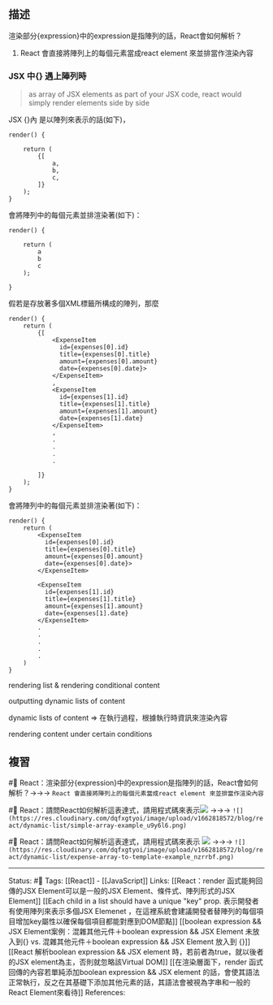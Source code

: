 


## 描述

渲染部分{expression}中的expression是指陣列的話，React會如何解析？
1. React 會直接將陣列上的每個元素當成react element 來並排當作渲染內容


### JSX 中{} 遇上陣列時
> as array of JSX elements as part of your JSX code, react would simply render elements side by side




JSX {}內 是以陣列來表示的話(如下)，

```
render() {

	return (
		{[
			a,
			b,
			c,
		]}
	);
} 
```

會將陣列中的每個元素並排渲染著(如下)：
```
render() {

	return (
		a
		b
		c
	);

}
```

假若是存放著多個XML標籤所構成的陣列，那麼
```
render() {
	return (
		{[
			<ExpenseItem
			  id={expenses[0].id}
			  title={expenses[0].title}
			  amount={expenses[0].amount}
			  date={expenses[0].date}>
			</ExpenseItem>
			,
			<ExpenseItem
			  id={expenses[1].id}
			  title={expenses[1].title}
			  amount={expenses[1].amount}
			  date={expenses[1].date}
			</ExpenseItem>
			,
			.
			.
			.
			.
		
		]}
	);
}
```

會將陣列中的每個元素並排渲染著(如下)：
```
render() {
	return (
		<ExpenseItem
		  id={expenses[0].id}
		  title={expenses[0].title}
		  amount={expenses[0].amount}
		  date={expenses[0].date}>
		</ExpenseItem>
		
		<ExpenseItem
		  id={expenses[1].id}
		  title={expenses[1].title}
		  amount={expenses[1].amount}
		  date={expenses[1].date}
		</ExpenseItem>
		.
		.
		.
		.
		.
	)
}
```



rendering list & rendering conditional content

outputting dynamic lists of content


dynamic lists of content 
=> 在執行過程，根據執行時資訊來渲染內容




rendering content under certain conditions


## 複習
#🧠 React：渲染部分{expression}中的expression是指陣列的話，React會如何解析？->->-> `React 會直接將陣列上的每個元素當成react element 來並排當作渲染內容`
<!--SR:!2022-10-05,25,250-->

#🧠 React：請問React如何解析這表達式，請用程式碼來表示![](https://res.cloudinary.com/dqfxgtyoi/image/upload/v1662818572/blog/react/dynamic-list/simple-array-result_kdklfb.png) ->->-> `![](https://res.cloudinary.com/dqfxgtyoi/image/upload/v1662818572/blog/react/dynamic-list/simple-array-example_u9y6l6.png)`
<!--SR:!2022-09-13,3,250-->


#🧠 React：請問React如何解析這表達式，請用程式碼來表示 ![](https://res.cloudinary.com/dqfxgtyoi/image/upload/v1662818572/blog/react/dynamic-list/expense-array-example_ev6kko.png) ->->-> `![](https://res.cloudinary.com/dqfxgtyoi/image/upload/v1662818572/blog/react/dynamic-list/expense-array-to-template-example_nzrrbf.png)`




---
Status: #🌱 
Tags:
[[React]] - [[JavaScript]]
Links:
[[React：render 函式能夠回傳的JSX Element可以是一般的JSX Element、條件式、陣列形式的JSX Element]]
[[Each child in a list should have a unique "key" prop. 表示開發者有使用陣列來表示多個JSX Elemenet ，在這裡系統會建議開發者替陣列的每個項目增加key屬性以確保每個項目都能對應到DOM節點]]
[[boolean expression && JSX Element案例：混雜其他元件＋boolean expression && JSX Element 未放入到{} vs. 混雜其他元件＋boolean expression && JSX Element 放入到 {}]]
[[React 解析boolean expression && JSX element  時，若前者為true，就以後者的JSX element為主，否則就忽略該Virtual DOM]]
[[在渲染層面下，render 函式回傳的內容若單純添加boolean expression && JSX element 的話，會使其語法正常執行，反之在其基礎下添加其他元素的話，其語法會被視為字串和一般的React Element來看待]]
References: